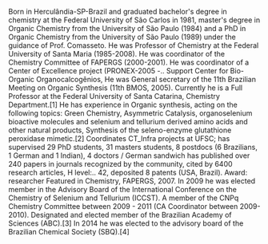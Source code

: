 Born in Herculândia-SP-Brazil and graduated bachelor's degree in chemistry at the Federal University of São Carlos in 1981, master's degree in Organic Chemistry from the University of São Paulo (1984) and a PhD in Organic Chemistry from the University of São Paulo (1989) under the guidance of Prof. Comasseto. He was Professor of Chemistry at the Federal University of Santa Maria (1985-2008). He was coordinator of the Chemistry Committee of FAPERGS (2000-2001). He was coordinator of a Center of Excellence project (PRONEX-2005 -.. Support Center for Bio-Organic Organocalcogênios, He was General secretary of the 11th Brazilian Meeting on Organic Synthesis (11th BMOS, 2005). Currently he is a Full Professor at the Federal University of Santa Catarina, Chemistry Department.[1] He has experience in Organic synthesis, acting on the following topics: Green Chemistry, Asymmetric Catalysis, organoselenium bioactive molecules and selenium and tellurium derived amino acids and other natural products, Synthesis of the seleno-enzyme glutathione peroxidase mimetic.[2] Coordinates CT_Infra projects at UFSC; has supervised 29 PhD students, 31 masters students, 8 postdocs (6 Brazilians, 1 German and 1 Indian), 4 doctors / German sandwich has published over 240 papers in journals recognized by the community, cited by 6400 research articles, H level:.. 42, deposited 8 patents (USA, Brazil). Award: researcher Featured in Chemistry, FAPERGS, 2007. In 2009 he was elected member in the Advisory Board of the International Conference on the Chemistry of Selenium and Tellurium (ICCST). A member of the CNPq Chemistry Committee between 2009 - 2011 (CA Coordinator between 2009-2010). Designated and elected member of the Brazilian Academy of Sciences (ABC).[3] In 2014 he was elected to the advisory board of the Brazilian Chemical Society (SBQ).[4]
